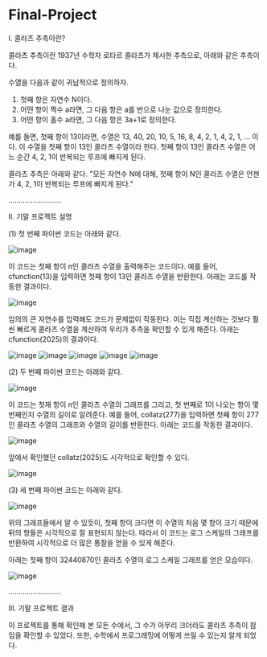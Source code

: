 # Final-Project

I. 콜라츠 추측이란?
   
콜라츠 추측이란 1937년 수학자 로타르 콜라츠가 제시한 추측으로, 아래와 같은 추측이다.

수열을 다음과 같이 귀납적으로 정의하자.
1. 첫째 항은 자연수 N이다.
2. 어떤 항이 짝수 a라면, 그 다음 항은 a를 반으로 나눈 값으로 정의한다.
3. 어떤 항이 홀수 a라면, 그 다음 항은 3a+1로 정의한다.

예를 들면, 첫째 항이 13이라면, 수열은 13, 40, 20, 10, 5, 16, 8, 4, 2, 1, 4, 2, 1, ... 이다.
이 수열을 첫째 항이 13인 콜라츠 수열이라 한다. 첫째 항이 13인 콜라츠 수열은 어느 순간 4, 2, 1이 반복되는 루프에 빠지게 된다.

콜라츠 추측은 아래와 같다.
"모든 자연수 N에 대해, 첫째 항이 N인 콜라츠 수열은 언젠가 4, 2, 1이 반복되는 루프에 빠지게 된다."

..........................

II. 기말 프로젝트 설명

(1) 첫 번째 파이썬 코드는 아래와 같다.

![image](https://github.com/user-attachments/assets/b0307eac-3bad-47a9-a993-d2d29d1c17c7)

이 코드는 첫째 항이 n인 콜라츠 수열을 출력해주는 코드이다.
예를 들어, cfunction(13)을 입력하면 첫째 항이 13인 콜라츠 수열을 반환한다. 아래는 코드를 작동한 결과이다.

![image](https://github.com/user-attachments/assets/045a3862-3f05-49b4-9615-74391d2069d4)

임의의 큰 자연수를 입력해도 코드가 문제없이 작동한다. 이는 직접 계산하는 것보다 훨씬 빠르게 콜라츠 수열을 계산하여 우리가 추측을 확인할 수 있게 해준다.
아래는 cfunction(2025)의 결과이다.

![image](https://github.com/user-attachments/assets/e3333527-2efd-436f-ad2b-e8049013119d)
![image](https://github.com/user-attachments/assets/800b1a4c-c9e7-4f02-8a31-c3fb0e1dd226)
![image](https://github.com/user-attachments/assets/09467336-a450-4bfe-b010-adc45f0fb274)
![image](https://github.com/user-attachments/assets/cf1d5f9d-49de-47b0-81e0-d57576c00a33)
![image](https://github.com/user-attachments/assets/9181c508-2850-4bb5-8cdb-7ea170a166ed)

(2) 두 번째 파이썬 코드는 아래와 같다.

![image](https://github.com/user-attachments/assets/0d21c32b-f396-4ee6-8319-4d8e4cd96c59)

이 코드는 첫재 항이 n인 콜라츠 수열의 그래프를 그리고, 첫 번째로 1이 나오는 항이 몇 번째인지 수열의 길이로 알려준다.
예를 들어, collatz(277)을 입력하면 첫째 항이 277인 콜라츠 수열의 그래프와 수열의 길이를 반환한다. 아래는 코드를 작동한 결과이다.

![image](https://github.com/user-attachments/assets/84fc7886-ad8b-47e7-9403-334200aeb889)

앞에서 확인했던 collatz(2025)도 시각적으로 확인할 수 있다.

![image](https://github.com/user-attachments/assets/56e0c8f2-30ac-4dad-876d-0558a3bc17c4)

(3) 세 번째 파이썬 코드는 아래와 같다.

![image](https://github.com/user-attachments/assets/42155b90-5b88-41fb-9a4d-d31e25b82984)

위의 그래프들에서 알 수 있듯이, 첫째 항이 크다면 이 수열의 처음 몇 항이 크기 때문에 뒤의 항들은 시각적으로 잘 표현되지 않는다.
따라서 이 코드는 로그 스케일의 그래프를 반환하여 시각적으로 더 많은 통찰을 얻을 수 있게 해준다.

아래는 첫째 항이 32440870인 콜라츠 수열의 로그 스케일 그래프를 얻은 모습이다.

![image](https://github.com/user-attachments/assets/262fc3bf-4328-4c1c-82c0-158560a66e65)

..........................

III. 기말 프로젝트 결과

이 프로젝트를 통해 확인해 본 모든 수에서, 그 수가 아무리 크더라도 콜라츠 추측이 참임을 확인할 수 있었다.
또한, 수학에서 프로그래밍에 어떻게 쓰일 수 있는지 알게 되었다.
